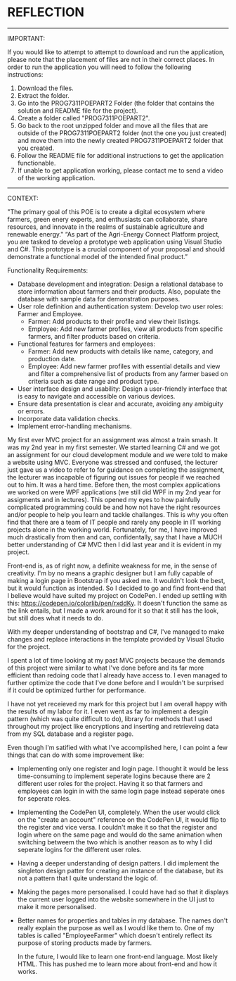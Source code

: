 # REFLECTION

--------------------------------
IMPORTANT:

If you would like to attempt to attempt to download and run the application, please note that the placement of files are not in their correct places. In order to run the application you will need to follow the following instructions:

1) Download the files.
2) Extract the folder.
3) Go into the PROG7311POEPART2 Folder (the folder that contains the solution and README file for the project).
4) Create a folder called "PROG7311POEPART2".
5) Go back to the root unzipped folder and move all the files that are outside of the PROG7311POEPART2 folder (not the one you just created) and move them into the newly created PROG7311POEPART2 folder that you created.
6) Follow the README file for additional instructions to get the application functionable.
7) If unable to get application working, please contact me to send a video of the working application.
----------------------------------

CONTEXT:

"The primary goal of this POE is to create a digital ecosystem where farmers, green enery experts, and enthusiasts can collaborate, share resources, and innovate in the realms of sustainable agriculture and renewable energy."
“As part of the Agri-Energy Connect Platform project, you are tasked to develop a prototype web application using Visual Studio and C#. This prototype is a crucial component of your proposal and should demonstrate a functional model of the intended final product.”

Functionality Requirements:

* Database development and integration: Design a relational database to store information about farmers and their products. Also, populate the database with sample data for demonstration purposes.
* User role definition and authentication system: Develop two user roles: Farmer and Employee.  
    * Farmer: Add products to their profile and view their listings.
    * Employee: Add new farmer profiles, view all products from specific farmers, and filter products based on criteria.
* Functional features for farmers and employees:
    * Farmer: Add new products with details like name, category, and production date.
    * Employee: Add new farmer profiles with essential details and view and filter a comprehensive list of products from any farmer based on criteria such as date range and product type.
* User interface design and usability: Design a user-friendly interface that is easy to navigate and accessible on various devices.
* Ensure data presentation is clear and accurate, avoiding any ambiguity or errors.
* Incorporate data validation checks.
* Implement error-handling mechanisms.

My first ever MVC project for an assignment was almost a train smash. It was my 2nd year in my first semester. We started learning C# and we got an assignment for our cloud development module and we were told to make a website using MVC. Everyone was stressed and confused, the lecturer just gave us a video to refer to for guidance on completing the assignment, the lecturer was incapable of figuring out issues for people if we reached out to him. It was a hard time. Before then, the most complex applications we worked on were WPF applications (we still did WPF in my 2nd year for assigments and in lectures). This opened my eyes to how painfully complicated programming could be and how not have the right resources and/or people to help you learn and tackle challanges. This is why you often find that there are a team of IT people and rarely any people in IT working projects alone in the working world. Fortunately, for me, I have improved much drastically from then and can, confidentally, say that I have a MUCH better understanding of C# MVC then I did last year and it is evident in my project.

Front-end is, as of right now, a definite weakness for me, in the sense of creativity. I'm by no means a graphic designer but I am fully capable of making a login page in Bootstrap if you asked me. It wouldn't look the best, but it would function as intended. So I decided to go and find front-end that I believe would have suited my project on CodePen. I ended up settling with this: https://codepen.io/colorlib/pen/rxddKy. It doesn't function the same as the link entails, but I made a work around for it so that it still has the look, but still does what it needs to do.

With my deeper understanding of bootstrap and C#, I've managed to make changes and replace interactions in the template provided by Visual Studio for the project.

I spent a lot of time looking at my past MVC projects because the demands of this project were similar to what I've done before and its far more efficient than redoing code that I already have access to. I even managed to further optimize the code that I've done before and I wouldn't be surprised if it could be optimized further for performance.

I have not yet receieved my mark for this project but I am overall happy with the results of my labor for it. I even went as far to implement a desgin pattern (which was quite difficult to do), library for methods that I used throughout my project like encryptions and inserting and retrieveing data from my SQL database and a register page.

Even though I'm satified with what I've accomplished here, I can point a few things that can do with some improvement like:

* Implementing only one register and login page. I thought it would be less time-consuming to implement seperate logins because there are 2 different user roles for the project. Having it so that farmers and employees can login in with the same login page instead seperate ones for seperate roles.
* Implementing the CodePen UI, completely. When the user would click on the "create an account" reference on the CodePen UI, it would flip to the register and vice versa. I couldn't make it so that the register and login where on the same page and would do the same animation when switching betweem the two which is another reason as to why I did seperate logins for the different user roles.
* Having a deeper understanding of design patters. I did implement the singleton design patter for creating an instance of the database, but its not a pattern that I quite understand the logic of.
* Making the pages more personalised. I could have had so that it displays the current user logged into the website somewhere in the UI just to make it more personalised.
* Better names for properties and tables in my database. The names don't really explain the purpose as well as I would like them to. One of my tables is called "EmployeeFarmer" which doesn't entirely reflect its purpose of storing products made by farmers.

  In the future, I would like to learn one front-end language. Most likely HTML. This has pushed me to learn more about front-end and how it works.

